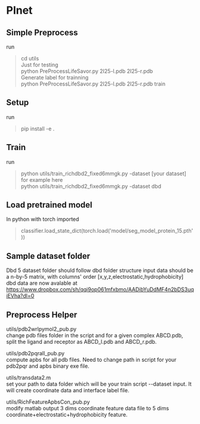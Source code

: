 # PInet
## Simple Preprocess  
run  
> cd utils  
Just for testing  
> python PreProcessLifeSavor.py 2I25-l.pdb 2I25-r.pdb  
Generate label for trainning  
> python PreProcessLifeSavor.py 2I25-l.pdb 2I25-r.pdb train  

## Setup
run 
> pip install -e .

## Train
run
> python utils/train_richdbd2_fixed6mmgk.py -dataset [your dataset] \
for example here \
> python utils/train_richdbd2_fixed6mmgk.py -dataset dbd


## Load pretrained model
In python with torch imported
> classifier.load_state_dict(torch.load('model/seg_model_protein_15.pth'))

## Sample dataset folder
Dbd 5 
dataset folder should follow dbd folder structure
input data should be a n-by-5 matrix, with columns' order [x,y,z,electrostatic,hydrophobicity]   
dbd data are now avalable at https://www.dropbox.com/sh/qqi9op061mfxbmo/AADibYuDdMF4n2bDS3uqiEVha?dl=0
  
## Preprocess Helper
utils/pdb2wrlpymol2_pub.py  
change pdb files folder in the script and for a given complex ABCD.pdb, split the ligand and receptor as ABCD_l.pdb and ABCD_r.pdb.  
  
utils/pdb2pqrall_pub.py  
compute apbs for all pdb files. Need to change path in script for your pdb2pqr and apbs binary exe file.  

utils/transdata2.m  
set your path to data folder which will be your train script --dataset input. It will create coordinate data and interface label file.

utils/RichFeatureApbsCon_pub.py  
modify matlab output 3 dims coordinate feature data file to 5 dims coordinate+electrostatic+hydrophobicity feature.  

